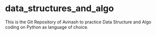 # data_structures_and_algo
This is the Git Repository of Avinash to practice Data Structure and Algo coding on Python as language of choice.
